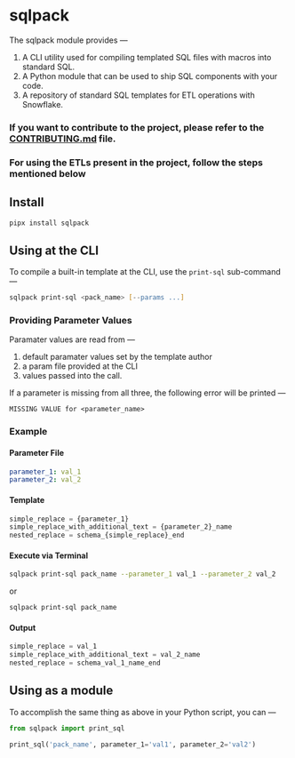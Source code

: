 <!-- README.md -->
# sqlpack

The sqlpack module provides —

1. A CLI utility used for compiling templated SQL files with macros into standard SQL.
2. A Python module that can be used to ship SQL components with your code.
3. A repository of standard SQL templates for ETL operations with Snowflake.


### If you want to contribute to the project, please refer to the [CONTRIBUTING.md](CONTRIBUTING.md) file.

### For using the ETLs present in the project, follow the steps mentioned below
## Install
```zsh
pipx install sqlpack
```

## Using at the CLI

To compile a built-in template at the CLI, use the `print-sql` sub-command —

```zsh
sqlpack print-sql <pack_name> [--params ...]
```

### Providing Parameter Values

Paramater values are read from —

1. default paramater values set by the template author
2. a param file provided at the CLI
3. values passed into the call.

If a parameter is missing from all three, the following error will be printed —

```
MISSING VALUE for <parameter_name>
```

### Example

#### Parameter File
```yaml
parameter_1: val_1
parameter_2: val_2
```

#### Template
```sql
simple_replace = {parameter_1}
simple_replace_with_additional_text = {parameter_2}_name
nested_replace = schema_{simple_replace}_end
```

#### Execute via Terminal
```zsh
sqlpack print-sql pack_name --parameter_1 val_1 --parameter_2 val_2
```
or
```zsh
sqlpack print-sql pack_name
```

#### Output
```sql
simple_replace = val_1
simple_replace_with_additional_text = val_2_name
nested_replace = schema_val_1_name_end
```

## Using as a module

To accomplish the same thing as above in your Python script, you can —

```python
from sqlpack import print_sql

print_sql('pack_name', parameter_1='val1', parameter_2='val2')
```
